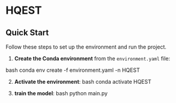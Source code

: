 # HQEST

## Quick Start

Follow these steps to set up the environment and run the project.

1.  **Create the Conda environment** from the `environment.yaml` file:

bash
conda env create -f environment.yaml -n HQEST


2.  **Activate the environment**:
bash
conda activate HQEST


3.  **train the model**:
bash
python main.py


   
